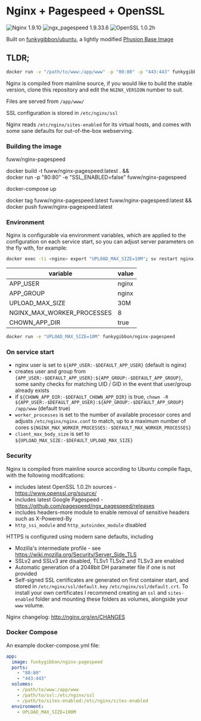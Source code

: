 # Nginx + Pagespeed + OpenSSL

![Nginx 1.9.10](https://img.shields.io/badge/nginx-1.9.10-brightgreen.svg) ![ngx_pagespeed 1.9.33.6](https://img.shields.io/badge/pagespeed-1.9.33.6-brightgreen.svg) ![OpenSSL 1.0.2h](https://img.shields.io/badge/OpenSSL-1.0.2h-brightgreen.svg)

Built on [funkygibbon/ubuntu](https://registry.hub.docker.com/u/funkygibbon/ubuntu/), a lightly modified [Phusion Base Image](https://phusion.github.io/baseimage-docker/)

## TLDR;

```bash
docker run -v "/path/to/www:/app/www" -p "80:80" -p "443:443" funkygibbon/nginx-pagespeed
```

Nginx is compiled from mainline source, if you would like to build the stable version, clone this repository and edit the `NGINX_VERSION` number to suit.

Files are served from `/app/www/`

SSL configuration is stored in `/etc/nginx/ssl`

Nginx reads `/etc/nginx/sites-enabled` for its virtual hosts, and comes with some sane defaults for out-of-the-box webserving.

### Building the image

fuww/nginx-pagespeed

docker build -t fuww/nginx-pagespeed:latest . && \
docker run -p "80:80" -e "SSL_ENABLED=false" fuww/nginx-pagespeed

docker-compose up

docker tag fuww/nginx-pagespeed:latest fuww/nginx-pagespeed:latest && \
docker push fuww/nginx-pagespeed:latest


### Environment

Nginx is configurable via environment variables, which are applied to the configuration on each service start, so you can adjust server parameters on the fly with, for example:

```bash
docker exec -ti <nginx> export "UPLOAD_MAX_SIZE=10M"; sv restart nginx
```

variable | value
-------- | -----
APP_USER | nginx
APP_GROUP | nginx
UPLOAD_MAX_SIZE | 30M
NGINX_MAX_WORKER_PROCESSES | 8
CHOWN_APP_DIR | true

```bash
docker run -e "UPLOAD_MAX_SIZE=10M" funkygibbon/nginx-pagespeed
```

### On service start

- nginx user is set to `${APP_USER:-$DEFAULT_APP_USER}` (default is nginx)
- creates user and group from `{APP_USER:-$DEFAULT_APP_USER}:${APP_GROUP:-$DEFAULT_APP_GROUP}`, some sanity checks for matching UID / GID in the event that user/group already exists
- if `${CHOWN_APP_DIR:-$DEFAULT_CHOWN_APP_DIR}` is true, `chown -R ${APP_USER:-$DEFAULT_APP_USER}:${APP_GROUP:-$DEFAULT_APP_GROUP} /app/www`  (default true)
- `worker_processes` is set to the number of available processor cores and adjusts `/etc/nginx/nginx.conf` to match, up to a maximum number of cores `${NGINX_MAX_WORKER_PROCESSES:-$DEFAULT_MAX_WORKER_PROCESSES}`
- `client_max_body_size` is set to `${UPLOAD_MAX_SIZE:-$DEFAULT_UPLOAD_MAX_SIZE}`

### Security

Nginx is compiled from mainline source according to Ubuntu compile flags, with the following modifcations:
- includes latest OpenSSL 1.0.2h sources - https://www.openssl.org/source/
- includes latest Google Pagespeed - https://github.com/pagespeed/ngx_pagespeed/releases
- includes headers-more module to enable removal of sensitive headers such as X-Powered-By
- `http_ssi_module` and `http_autoindex_module` disabled

HTTPS is configured using modern sane defaults, including
- Mozilla's intermediate profile - see https://wiki.mozilla.org/Security/Server_Side_TLS
- SSLv2 and SSLv3 are disabled, TLSv1 TLSv2 and TLSv3 are enabled
- Automatic generation of a 2048bit DH parameter file if one is not provided
- Self-signed SSL certificates are generated on first container start, and stored in `/etc/nginx/ssl/default.key` `/etc/nginx/ssl/default.crt`.  To install your own certificates I recommend creating an `ssl` and `sites-enabled` folder and mounting these folders as volumes, alongside your `www` volume.

Nginx changelog: http://nginx.org/en/CHANGES

### Docker Compose

An example docker-compose.yml file:

```yml
app:
  image: funkygibbon/nginx-pagespeed
  ports:
    - "80:80"
    - "443:443"
  volumes:
    - /path/to/www:/app/www
    - /path/to/ssl:/etc/nginx/ssl
    - /path/to/sites-enabled:/etc/nginx/sites-enabled
  environment:
    - UPLOAD_MAX_SIZE=100M

```
